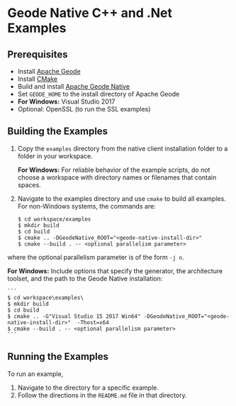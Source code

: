 # Geode Native C++ and .Net Examples

## Prerequisites
* Install [Apache Geode](https://geode.apache.org)
* Install [CMake](https://cmake.org/download/)
* Build and install [Apache Geode Native](https://github.com/apache/geode-native)
* Set `GEODE_HOME` to the install directory of Apache Geode
* **For Windows:** Visual Studio 2017
* Optional: OpenSSL (to run the SSL examples)

## Building the Examples

1. Copy the `examples` directory from the native client installation folder to a folder in your workspace.

   **For Windows:** For reliable behavior of the example scripts, do not choose a workspace with directory names or filenames that contain spaces.

1. Navigate to the examples directory and use `cmake` to build all examples. For non-Windows systems, the commands are:

    ```
    $ cd workspace/examples
    $ mkdir build
    $ cd build
    $ cmake .. -DGeodeNative_ROOT="<geode-native-install-dir>"
    $ cmake --build . -- <optional parallelism parameter>
    ```
  where the optional parallelism parameter is of the form `-j n`.
  
   **For Windows:** Include options that specify the generator, the architecture toolset, and the path to the Geode Native installation:

    ```
    $ cd workspace\examples\
    $ mkdir build
    $ cd build
    $ cmake .. -G"Visual Studio 15 2017 Win64" -DGeodeNative_ROOT="<geode-native-install-dir>"  -Thost=x64
    $ cmake --build . -- <optional parallelism parameter>
    ```
    
## Running the Examples
To run an example,

1. Navigate to the directory for a specific example.
2. Follow the directions in the `README.md` file in that directory.


